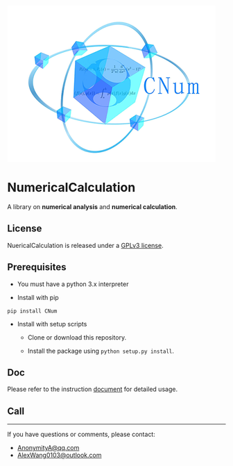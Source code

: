 ![CNum](/branding/logo/logomark/CNumlogo.png)

# **NumericalCalculation**

A library on **numerical analysis** and **numerical calculation**.

## License

NuericalCalculation is released under a  [GPLv3 license](https://github.com/Wang-sx0103/NumericalCalculation/blob/main/LICENSE).

## Prerequisites

- You must have a python 3.x interpreter

- Install with pip

```shell
pip install CNum
```

- Install with setup scripts

  - Clone or download this repository.

  - Install the package using `python setup.py install`.

## Doc

Please refer to the instruction [document](./doc/CNum1.0.0.md) for detailed usage.  

## Call

---------
If you have questions or comments, please contact:

- AnonymityA@qq.com
- AlexWang0103@outlook.com
